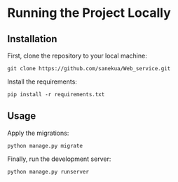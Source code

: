 
# Running the Project Locally

## Installation
First, clone the repository to your local machine:
```
git clone https://github.com/sanekua/Web_service.git

```
Install the requirements:
```
pip install -r requirements.txt
```
## Usage
Apply the migrations:
```
python manage.py migrate
```
Finally, run the development server:
```
python manage.py runserver
```




